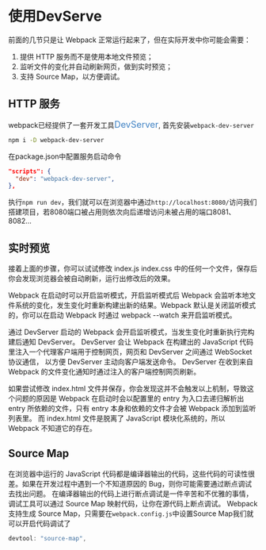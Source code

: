 # 使用DevServe

前面的几节只是让 Webpack 正常运行起来了，但在实际开发中你可能会需要：

1. 提供 HTTP 服务而不是使用本地文件预览；
2. 监听文件的变化并自动刷新网页，做到实时预览；
3. 支持 Source Map，以方便调试。

## HTTP 服务

webpack已经提供了一套开发工具<font style="font-size: 18px; color: #4183C4">DevServer</font>,
首先安装`webpack-dev-server`

```bash
npm i -D webpack-dev-server
```

在package.json中配置服务启动命令

```json
"scripts": {
  "dev": "webpack-dev-server",
},
```

执行`npm run dev`，我们就可以在浏览器中通过`http://localhost:8080/`访问我们搭建项目，若8080端口被占用则依次向后递增访问未被占用的端口8081、8082...

## 实时预览

接着上面的步骤，你可以试试修改 index.js index.css 中的任何一个文件，保存后你会发现浏览器会被自动刷新，运行出修改后的效果。

Webpack 在启动时可以开启监听模式，开启监听模式后 Webpack 会监听本地文件系统的变化，发生变化时重新构建出新的结果。Webpack 默认是关闭监听模式的，你可以在启动 Webpack 时通过 webpack --watch 来开启监听模式。

通过 DevServer 启动的 Webpack 会开启监听模式，当发生变化时重新执行完构建后通知 DevServer。 DevServer 会让 Webpack 在构建出的 JavaScript 代码里注入一个代理客户端用于控制网页，网页和 DevServer 之间通过 WebSocket 协议通信， 以方便 DevServer 主动向客户端发送命令。 DevServer 在收到来自 Webpack 的文件变化通知时通过注入的客户端控制网页刷新。

如果尝试修改 index.html 文件并保存，你会发现这并不会触发以上机制，导致这个问题的原因是 Webpack 在启动时会以配置里的 entry 为入口去递归解析出 entry 所依赖的文件，只有 entry 本身和依赖的文件才会被 Webpack 添加到监听列表里。 而 index.html 文件是脱离了 JavaScript 模块化系统的，所以 Webpack 不知道它的存在。

## Source Map

在浏览器中运行的 JavaScript 代码都是编译器输出的代码，这些代码的可读性很差。如果在开发过程中遇到一个不知道原因的 Bug，则你可能需要通过断点调试去找出问题。 在编译器输出的代码上进行断点调试是一件辛苦和不优雅的事情， 调试工具可以通过 Source Map 映射代码，让你在源代码上断点调试。 Webpack 支持生成 Source Map，只需要在`webpack.config.js`中设置Source Map我们就可以开启代码调试了

```js
devtool: "source-map",
```